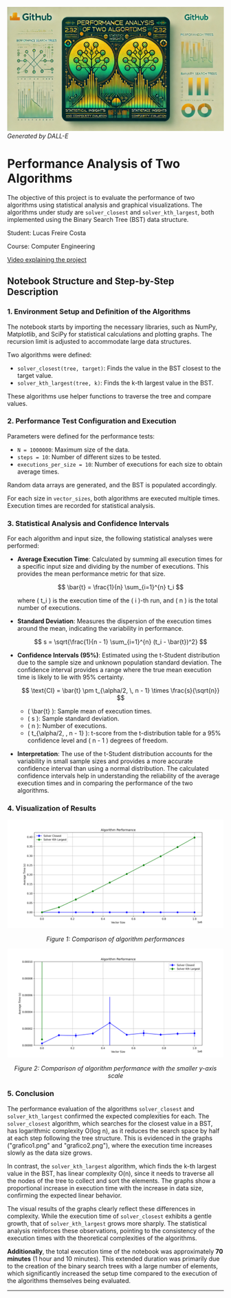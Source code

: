 ![Banner](./images/banner.png)
*Generated by DALL-E*

# Performance Analysis of Two Algorithms

The objective of this project is to evaluate the performance of two algorithms using statistical analysis and graphical visualizations. The algorithms under study are `solver_closest` and `solver_kth_largest`, both implemented using the Binary Search Tree (BST) data structure.

Student: Lucas Freire Costa

Course: Computer Engineering

[Video explaining the project](https://youtu.be/example_link)

## Notebook Structure and Step-by-Step Description

### 1. Environment Setup and Definition of the Algorithms

The notebook starts by importing the necessary libraries, such as NumPy, Matplotlib, and SciPy for statistical calculations and plotting graphs. The recursion limit is adjusted to accommodate large data structures.

Two algorithms were defined:

- `solver_closest(tree, target)`: Finds the value in the BST closest to the target value.
- `solver_kth_largest(tree, k)`: Finds the k-th largest value in the BST.

These algorithms use helper functions to traverse the tree and compare values.

### 2. Performance Test Configuration and Execution

Parameters were defined for the performance tests:

- `N = 1000000`: Maximum size of the data.
- `steps = 10`: Number of different sizes to be tested.
- `executions_per_size = 10`: Number of executions for each size to obtain average times.

Random data arrays are generated, and the BST is populated accordingly.

For each size in `vector_sizes`, both algorithms are executed multiple times. Execution times are recorded for statistical analysis.

### 3. Statistical Analysis and Confidence Intervals

For each algorithm and input size, the following statistical analyses were performed:

- **Average Execution Time**: Calculated by summing all execution times for a specific input size and dividing by the number of executions. This provides the mean performance metric for that size.
  
    $$
    \bar{t} = \frac{1}{n} \sum_{i=1}^{n} t_i
    $$
    
    where \( t_i \) is the execution time of the \( i \)-th run, and \( n \) is the total number of executions.

- **Standard Deviation**: Measures the dispersion of the execution times around the mean, indicating the variability in performance.
  
    $$
    s = \sqrt{\frac{1}{n - 1} \sum_{i=1}^{n} (t_i - \bar{t})^2}
    $$

- **Confidence Intervals (95%)**: Estimated using the t-Student distribution due to the sample size and unknown population standard deviation. The confidence interval provides a range where the true mean execution time is likely to lie with 95% certainty.
  
    $$
    \text{CI} = \bar{t} \pm t_{\alpha/2, \, n - 1} \times \frac{s}{\sqrt{n}}
    $$
    
    - \( \bar{t} \): Sample mean of execution times.
    - \( s \): Sample standard deviation.
    - \( n \): Number of executions.
    - \( t_{\alpha/2, \, n - 1} \): t-score from the t-distribution table for a 95% confidence level and \( n - 1 \) degrees of freedom.

- **Interpretation**: The use of the t-Student distribution accounts for the variability in small sample sizes and provides a more accurate confidence interval than using a normal distribution. The calculated confidence intervals help in understanding the reliability of the average execution times and in comparing the performance of the two algorithms.

### 4. Visualization of Results

<div style="text-align: center;">
  <img src="./images/grafico1.png" alt="Algorithm Performance - Graph 1" />
  <p><em>Figure 1: Comparison of algorithm performances</em></p>
</div>

<div style="text-align: center;">
  <img src="./images/grafico2.png" alt="Algorithm Performance - Graph 2" />
  <p><em>Figure 2: Comparison of algorithm performance with the smaller y-axis scale</em></p>
</div>

### 5. Conclusion

The performance evaluation of the algorithms `solver_closest` and `solver_kth_largest` confirmed the expected complexities for each. The `solver_closest` algorithm, which searches for the closest value in a BST, has logarithmic complexity O(log n), as it reduces the search space by half at each step following the tree structure. This is evidenced in the graphs ("grafico1.png" and "grafico2.png"), where the execution time increases slowly as the data size grows.

In contrast, the `solver_kth_largest` algorithm, which finds the k-th largest value in the BST, has linear complexity O(n), since it needs to traverse all the nodes of the tree to collect and sort the elements. The graphs show a proportional increase in execution time with the increase in data size, confirming the expected linear behavior.

The visual results of the graphs clearly reflect these differences in complexity. While the execution time of `solver_closest` exhibits a gentle growth, that of `solver_kth_largest` grows more sharply. The statistical analysis reinforces these observations, pointing to the consistency of the execution times with the theoretical complexities of the algorithms.

**Additionally**, the total execution time of the notebook was approximately **70 minutes** (1 hour and 10 minutes). This extended duration was primarily due to the creation of the binary search trees with a large number of elements, which significantly increased the setup time compared to the execution of the algorithms themselves being evaluated.

---

